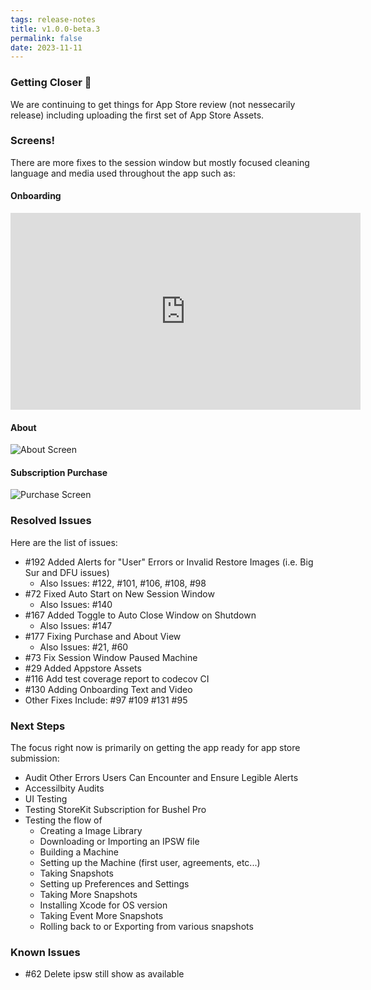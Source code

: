 ```yaml
---
tags: release-notes
title: v1.0.0-beta.3
permalink: false
date: 2023-11-11
---
```


### Getting Closer 🙏

We are continuing to get things for App Store review (not nessecarily release) including uploading the first set of App Store Assets.

### Screens!

There are more fixes to the session window but mostly focused cleaning language and media used throughout the app such as:

#### Onboarding

<iframe width="560" height="315" src="https://www.youtube-nocookie.com/embed/videoseries?si=ZHLvOqCHNK52F_-f&amp;controls=0&amp;list=PLmpJxPaZbSnAfEqu8uPkJOIxB8cuLYVy5&amp;autoplay=1&amp;loop=1&amp;mute=1" title="YouTube video player" frameborder="0" allow="accelerometer; autoplay; clipboard-write; encrypted-media; gyroscope; picture-in-picture; web-share" allowfullscreen></iframe>

#### About

![About Screen](/media/release-notes/51/about-view.webp)

#### Subscription Purchase

![Purchase Screen](/media/release-notes/51/purchase-view.webp)

### Resolved Issues 

Here are the list of issues:

- #192 Added Alerts for "User" Errors or Invalid Restore Images (i.e. Big Sur and DFU issues)
  - Also Issues: #122, #101, #106, #108, #98
- #72 Fixed Auto Start on New Session Window 
  - Also Issues: #140 
- #167 Added Toggle to Auto Close Window on Shutdown
  - Also Issues: #147 
- #177 Fixing Purchase and About View 
  - Also Issues: #21, #60
- #73 Fix Session Window Paused Machine
- #29 Added Appstore Assets 
- #116 Add test coverage report to codecov CI 
- #130 Adding Onboarding Text and Video
- Other Fixes Include: #97 #109 #131 #95

### Next Steps

The focus right now is primarily on getting the app ready for app store submission:
- Audit Other Errors Users Can Encounter and Ensure Legible Alerts
- Accessilbity Audits
- UI Testing
- Testing StoreKit Subscription for Bushel Pro
- Testing the flow of
  - Creating a Image Library
  - Downloading or Importing an IPSW file
  - Building a Machine
  - Setting up the Machine (first user, agreements, etc...)
  - Taking Snapshots
  - Setting up Preferences and Settings
  - Taking More Snapshots
  - Installing Xcode for OS version
  - Taking Event More Snapshots
  - Rolling back to or Exporting from various snapshots

### Known Issues

- #62 Delete ipsw still show as available

